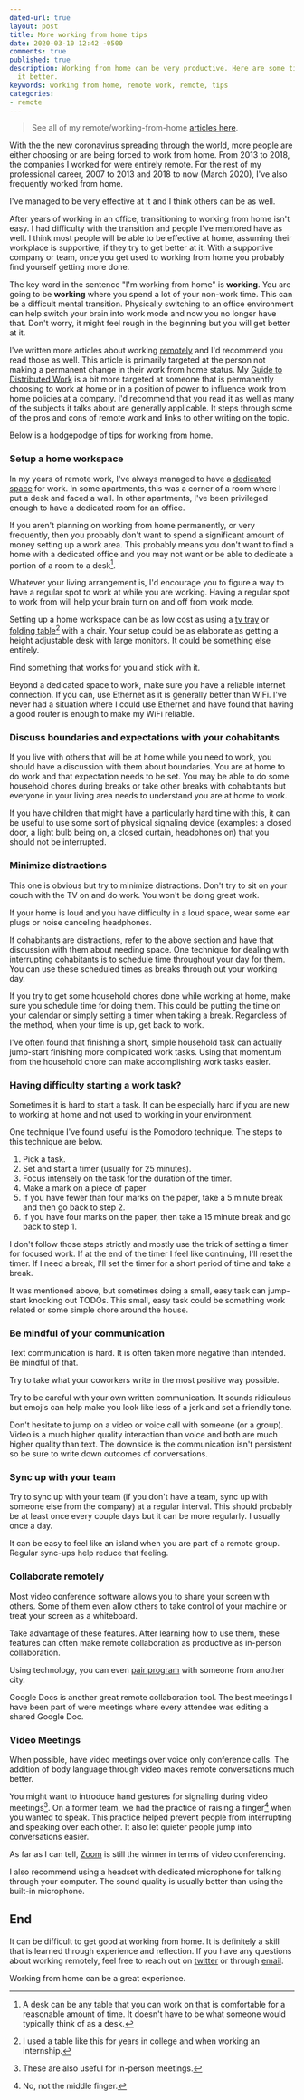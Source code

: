 ```yaml
---
dated-url: true
layout: post
title: More working from home tips
date: 2020-03-10 12:42 -0500
comments: true
published: true
description: Working from home can be very productive. Here are some tips for making
  it better.
keywords: working from home, remote work, remote, tips
categories:
- remote
---
```


> See all of my remote/working-from-home [articles here](/blog/categories/remote/).

With the the new coronavirus spreading through the world, more people are either choosing or are being forced to work from home.
From 2013 to 2018, the companies I worked for were entirely remote.
For the rest of my professional career, 2007 to 2013 and 2018 to now (March 2020), I've also frequently worked from home.

I've managed to be very effective at it and I think others can be as well.

After years of working in an office, transitioning to working from home isn't easy.
I had difficulty with the transition and people I've mentored have as well.
I think most people will be able to be effective at home, assuming their workplace is supportive, if they try to get better at it.
With a supportive company or team, once you get used to working from home you probably find yourself getting more done.

The key word in the sentence "I'm working from home" is **working**.
You are going to be **working** where you spend a lot of your non-work time.
This can be a difficult mental transition.
Physically switching to an office environment can help switch your brain into work mode and now you no longer have that.
Don't worry, it might feel rough in the beginning but you will get better at it.

I've written more articles about working [remotely](/blog/categories/remote/) and I'd recommend you read those as well.
This article is primarily targeted at the person not making a permanent change in their work from home status.
My [Guide to Distributed Work](/blog/2017/10/31/a-guide-to-distributed-work/) is a bit more targeted at someone that is permanently choosing to work at home or in a position of power to influence work from home policies at a company.
I'd recommend that you read it as well as many of the subjects it talks about are generally applicable.
It steps through some of the pros and cons of remote work and links to other writing on the topic.

Below is a hodgepodge of tips for working from home.

### Setup a home workspace

In my years of remote work, I've always managed to have a [dedicated space](/blog/2015/03/31/my-home-work-space/) for work.
In some apartments, this was a corner of a room where I put a desk and faced a wall.
In other apartments, I've been privileged enough to have a dedicated room for an office.

If you aren't planning on working from home permanently, or very frequently, then you probably don't want to spend a significant amount of money setting up a work area.
This probably means you don't want to find a home with a dedicated office and you may not want or be able to dedicate a portion of a room to a desk[^1].

[^1]: A desk can be any table that you can work on that is comfortable for a reasonable amount of time. It doesn't have to be what someone would typically think of as a desk.

Whatever your living arrangement is, I'd encourage you to figure a way to have a regular spot to work at while you are working.
Having a regular spot to work from will help your brain turn on and off from work mode.

Setting up a home workspace can be as low cost as using a [tv tray](https://www.amazon.com/Folding-Holder-Height-Adjustments-Original/dp/B01LZPMFW9/) or [folding table](https://www.amazon.com/Lifetime-80251-Adjustable-Folding-Granite/dp/B0074HYWFG/)[^2] with a chair.
Your setup could be as elaborate as getting a height adjustable desk with large monitors.
It could be something else entirely.

[^2]: I used a table like this for years in college and when working an internship.

Find something that works for you and stick with it.

Beyond a dedicated space to work, make sure you have a reliable internet connection.
If you can, use Ethernet as it is generally better than WiFi.
I've never had a situation where I could use Ethernet and have found that having a good router is enough to make my WiFi reliable.

### Discuss boundaries and expectations with your cohabitants

If you live with others that will be at home while you need to work, you should have a discussion with them about boundaries.
You are at home to do work and that expectation needs to be set.
You may be able to do some household chores during breaks or take other breaks with cohabitants but everyone in your living area needs to understand you are at home to work.

If you have children that might have a particularly hard time with this, it can be useful to use some sort of physical signaling device (examples: a closed door, a light bulb being on, a closed curtain, headphones on) that you should not be interrupted.

### Minimize distractions

This one is obvious but try to minimize distractions.
Don't try to sit on your couch with the TV on and do work.
You won't be doing great work.

If your home is loud and you have difficulty in a loud space, wear some ear plugs or noise canceling headphones.

If cohabitants are distractions, refer to the above section and have that discussion with them about needing space.
One technique for dealing with interrupting cohabitants is to schedule time throughout your day for them.
You can use these scheduled times as breaks through out your working day.

If you try to get some household chores done while working at home, make sure you schedule time for doing them.
This could be putting the time on your calendar or simply setting a timer when taking a break.
Regardless of the method, when your time is up, get back to work.

I've often found that finishing a short, simple household task can actually jump-start finishing more complicated work tasks.
Using that momentum from the household chore can make accomplishing work tasks easier.

### Having difficulty starting a work task?

Sometimes it is hard to start a task.
It can be especially hard if you are new to working at home and not used to working in your environment.

One technique I've found useful is the Pomodoro technique.
The steps to this technique are below.

1. Pick a task.
1. Set and start a timer (usually for 25 minutes).
1. Focus intensely on the task for the duration of the timer.
1. Make a mark on a piece of paper
1. If you have fewer than four marks on the paper, take a 5 minute break and then go back to step 2.
1. If you have four marks on the paper, then take a 15 minute break and go back to step 1.

I don't follow those steps strictly and mostly use the trick of setting a timer for focused work.
If at the end of the timer I feel like continuing, I'll reset the timer.
If I need a break, I'll set the timer for a short period of time and take a break.

It was mentioned above, but sometimes doing a small, easy task can jump-start knocking out TODOs.
This small, easy task could be something work related or some simple chore around the house.

### Be mindful of your communication

Text communication is hard.
It is often taken more negative than intended.
Be mindful of that.

Try to take what your coworkers write in the most positive way possible.

Try to be careful with your own written communication.
It sounds ridiculous but emojis can help make you look like less of a jerk and set a friendly tone.

Don't hesitate to jump on a video or voice call with someone (or a group).
Video is a much higher quality interaction than voice and both are much higher quality than text.
The downside is the communication isn't persistent so be sure to write down outcomes of conversations.

### Sync up with your team

Try to sync up with your team (if you don't have a team, sync up with someone else from the company) at a regular interval.
This should probably be at least once every couple days but it can be more regularly.
I usually once a day.

It can be easy to feel like an island when you are part of a remote group.
Regular sync-ups help reduce that feeling.

### Collaborate remotely

Most video conference software allows you to share your screen with others.
Some of them even allow others to take control of your machine or treat your screen as a whiteboard.

Take advantage of these features.
After learning how to use them, these features can often make remote collaboration as productive as in-person collaboration.

Using technology, you can even [pair program](/blog/2015/01/24/remote-pairing/) with someone from another city.

Google Docs is another great remote collaboration tool.
The best meetings I have been part of were meetings where every attendee was editing a shared Google Doc.

### Video Meetings

When possible, have video meetings over voice only conference calls.
The addition of body language through video makes remote conversations much better.

You might want to introduce hand gestures for signaling during video meetings[^3].
On a former team, we had the practice of raising a finger[^4] when you wanted to speak.
This practice helped prevent people from interrupting and speaking over each other.
It also let quieter people jump into conversations easier.

[^3]: These are also useful for in-person meetings.

[^4]: No, not the middle finger.

As far as I can tell, [Zoom](http://zoom.us/) is still the winner in terms of video conferencing.

I also recommend using a headset with dedicated microphone for talking through your computer.
The sound quality is usually better than using the built-in microphone.

## End

It can be difficult to get good at working from home.
It is definitely a skill that is learned through experience and reflection.
If you have any questions about working remotely, feel free to reach out on [twitter](https://twitter.com/jakemcc) or through [email](mailto:jake@jakemccrary.com).

Working from home can be a great experience.